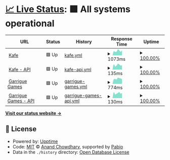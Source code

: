 # [📈 Live Status](https://legtvar.github.io/kafe-status): <!--live status--> **🟩 All systems operational**

<!--start: status pages-->
<!-- This summary is generated by Upptime (https://github.com/upptime/upptime) -->
<!-- Do not edit this manually, your changes will be overwritten -->
<!-- prettier-ignore -->
| URL | Status | History | Response Time | Uptime |
| --- | ------ | ------- | ------------- | ------ |
| <img alt="" src="https://icons.duckduckgo.com/ip3/kafe.fi.muni.cz.ico" height="13"> [Kafe](http://kafe.fi.muni.cz/) | 🟩 Up | [kafe.yml](https://github.com/legtvar/kafe-status/commits/HEAD/history/kafe.yml) | <details><summary><img alt="Response time graph" src="./graphs/kafe/response-time-week.png" height="20"> 1073ms</summary><br><a href="https://legtvar.github.io/kafe-status/history/kafe"><img alt="Response time 1006" src="https://img.shields.io/endpoint?url=https%3A%2F%2Fraw.githubusercontent.com%2Flegtvar%2Fkafe-status%2FHEAD%2Fapi%2Fkafe%2Fresponse-time.json"></a><br><a href="https://legtvar.github.io/kafe-status/history/kafe"><img alt="24-hour response time 810" src="https://img.shields.io/endpoint?url=https%3A%2F%2Fraw.githubusercontent.com%2Flegtvar%2Fkafe-status%2FHEAD%2Fapi%2Fkafe%2Fresponse-time-day.json"></a><br><a href="https://legtvar.github.io/kafe-status/history/kafe"><img alt="7-day response time 1073" src="https://img.shields.io/endpoint?url=https%3A%2F%2Fraw.githubusercontent.com%2Flegtvar%2Fkafe-status%2FHEAD%2Fapi%2Fkafe%2Fresponse-time-week.json"></a><br><a href="https://legtvar.github.io/kafe-status/history/kafe"><img alt="30-day response time 1132" src="https://img.shields.io/endpoint?url=https%3A%2F%2Fraw.githubusercontent.com%2Flegtvar%2Fkafe-status%2FHEAD%2Fapi%2Fkafe%2Fresponse-time-month.json"></a><br><a href="https://legtvar.github.io/kafe-status/history/kafe"><img alt="1-year response time 1006" src="https://img.shields.io/endpoint?url=https%3A%2F%2Fraw.githubusercontent.com%2Flegtvar%2Fkafe-status%2FHEAD%2Fapi%2Fkafe%2Fresponse-time-year.json"></a></details> | <details><summary><a href="https://legtvar.github.io/kafe-status/history/kafe">100.00%</a></summary><a href="https://legtvar.github.io/kafe-status/history/kafe"><img alt="All-time uptime 99.98%" src="https://img.shields.io/endpoint?url=https%3A%2F%2Fraw.githubusercontent.com%2Flegtvar%2Fkafe-status%2FHEAD%2Fapi%2Fkafe%2Fuptime.json"></a><br><a href="https://legtvar.github.io/kafe-status/history/kafe"><img alt="24-hour uptime 100.00%" src="https://img.shields.io/endpoint?url=https%3A%2F%2Fraw.githubusercontent.com%2Flegtvar%2Fkafe-status%2FHEAD%2Fapi%2Fkafe%2Fuptime-day.json"></a><br><a href="https://legtvar.github.io/kafe-status/history/kafe"><img alt="7-day uptime 100.00%" src="https://img.shields.io/endpoint?url=https%3A%2F%2Fraw.githubusercontent.com%2Flegtvar%2Fkafe-status%2FHEAD%2Fapi%2Fkafe%2Fuptime-week.json"></a><br><a href="https://legtvar.github.io/kafe-status/history/kafe"><img alt="30-day uptime 100.00%" src="https://img.shields.io/endpoint?url=https%3A%2F%2Fraw.githubusercontent.com%2Flegtvar%2Fkafe-status%2FHEAD%2Fapi%2Fkafe%2Fuptime-month.json"></a><br><a href="https://legtvar.github.io/kafe-status/history/kafe"><img alt="1-year uptime 99.98%" src="https://img.shields.io/endpoint?url=https%3A%2F%2Fraw.githubusercontent.com%2Flegtvar%2Fkafe-status%2FHEAD%2Fapi%2Fkafe%2Fuptime-year.json"></a></details>
| <img alt="" src="https://icons.duckduckgo.com/ip3/kafe.fi.muni.cz.ico" height="13"> [Kafe - API](https://kafe.fi.muni.cz/swagger/index.html) | 🟩 Up | [kafe-api.yml](https://github.com/legtvar/kafe-status/commits/HEAD/history/kafe-api.yml) | <details><summary><img alt="Response time graph" src="./graphs/kafe-api/response-time-week.png" height="20"> 135ms</summary><br><a href="https://legtvar.github.io/kafe-status/history/kafe-api"><img alt="Response time 121" src="https://img.shields.io/endpoint?url=https%3A%2F%2Fraw.githubusercontent.com%2Flegtvar%2Fkafe-status%2FHEAD%2Fapi%2Fkafe-api%2Fresponse-time.json"></a><br><a href="https://legtvar.github.io/kafe-status/history/kafe-api"><img alt="24-hour response time 103" src="https://img.shields.io/endpoint?url=https%3A%2F%2Fraw.githubusercontent.com%2Flegtvar%2Fkafe-status%2FHEAD%2Fapi%2Fkafe-api%2Fresponse-time-day.json"></a><br><a href="https://legtvar.github.io/kafe-status/history/kafe-api"><img alt="7-day response time 135" src="https://img.shields.io/endpoint?url=https%3A%2F%2Fraw.githubusercontent.com%2Flegtvar%2Fkafe-status%2FHEAD%2Fapi%2Fkafe-api%2Fresponse-time-week.json"></a><br><a href="https://legtvar.github.io/kafe-status/history/kafe-api"><img alt="30-day response time 129" src="https://img.shields.io/endpoint?url=https%3A%2F%2Fraw.githubusercontent.com%2Flegtvar%2Fkafe-status%2FHEAD%2Fapi%2Fkafe-api%2Fresponse-time-month.json"></a><br><a href="https://legtvar.github.io/kafe-status/history/kafe-api"><img alt="1-year response time 121" src="https://img.shields.io/endpoint?url=https%3A%2F%2Fraw.githubusercontent.com%2Flegtvar%2Fkafe-status%2FHEAD%2Fapi%2Fkafe-api%2Fresponse-time-year.json"></a></details> | <details><summary><a href="https://legtvar.github.io/kafe-status/history/kafe-api">100.00%</a></summary><a href="https://legtvar.github.io/kafe-status/history/kafe-api"><img alt="All-time uptime 99.97%" src="https://img.shields.io/endpoint?url=https%3A%2F%2Fraw.githubusercontent.com%2Flegtvar%2Fkafe-status%2FHEAD%2Fapi%2Fkafe-api%2Fuptime.json"></a><br><a href="https://legtvar.github.io/kafe-status/history/kafe-api"><img alt="24-hour uptime 100.00%" src="https://img.shields.io/endpoint?url=https%3A%2F%2Fraw.githubusercontent.com%2Flegtvar%2Fkafe-status%2FHEAD%2Fapi%2Fkafe-api%2Fuptime-day.json"></a><br><a href="https://legtvar.github.io/kafe-status/history/kafe-api"><img alt="7-day uptime 100.00%" src="https://img.shields.io/endpoint?url=https%3A%2F%2Fraw.githubusercontent.com%2Flegtvar%2Fkafe-status%2FHEAD%2Fapi%2Fkafe-api%2Fuptime-week.json"></a><br><a href="https://legtvar.github.io/kafe-status/history/kafe-api"><img alt="30-day uptime 100.00%" src="https://img.shields.io/endpoint?url=https%3A%2F%2Fraw.githubusercontent.com%2Flegtvar%2Fkafe-status%2FHEAD%2Fapi%2Fkafe-api%2Fuptime-month.json"></a><br><a href="https://legtvar.github.io/kafe-status/history/kafe-api"><img alt="1-year uptime 99.97%" src="https://img.shields.io/endpoint?url=https%3A%2F%2Fraw.githubusercontent.com%2Flegtvar%2Fkafe-status%2FHEAD%2Fapi%2Fkafe-api%2Fuptime-year.json"></a></details>
| <img alt="" src="https://icons.duckduckgo.com/ip3/games.muni.cz.ico" height="13"> [Garrigue Games](https://games.muni.cz) | 🟩 Up | [garrigue-games.yml](https://github.com/legtvar/kafe-status/commits/HEAD/history/garrigue-games.yml) | <details><summary><img alt="Response time graph" src="./graphs/garrigue-games/response-time-week.png" height="20"> 774ms</summary><br><a href="https://legtvar.github.io/kafe-status/history/garrigue-games"><img alt="Response time 776" src="https://img.shields.io/endpoint?url=https%3A%2F%2Fraw.githubusercontent.com%2Flegtvar%2Fkafe-status%2FHEAD%2Fapi%2Fgarrigue-games%2Fresponse-time.json"></a><br><a href="https://legtvar.github.io/kafe-status/history/garrigue-games"><img alt="24-hour response time 508" src="https://img.shields.io/endpoint?url=https%3A%2F%2Fraw.githubusercontent.com%2Flegtvar%2Fkafe-status%2FHEAD%2Fapi%2Fgarrigue-games%2Fresponse-time-day.json"></a><br><a href="https://legtvar.github.io/kafe-status/history/garrigue-games"><img alt="7-day response time 774" src="https://img.shields.io/endpoint?url=https%3A%2F%2Fraw.githubusercontent.com%2Flegtvar%2Fkafe-status%2FHEAD%2Fapi%2Fgarrigue-games%2Fresponse-time-week.json"></a><br><a href="https://legtvar.github.io/kafe-status/history/garrigue-games"><img alt="30-day response time 840" src="https://img.shields.io/endpoint?url=https%3A%2F%2Fraw.githubusercontent.com%2Flegtvar%2Fkafe-status%2FHEAD%2Fapi%2Fgarrigue-games%2Fresponse-time-month.json"></a><br><a href="https://legtvar.github.io/kafe-status/history/garrigue-games"><img alt="1-year response time 776" src="https://img.shields.io/endpoint?url=https%3A%2F%2Fraw.githubusercontent.com%2Flegtvar%2Fkafe-status%2FHEAD%2Fapi%2Fgarrigue-games%2Fresponse-time-year.json"></a></details> | <details><summary><a href="https://legtvar.github.io/kafe-status/history/garrigue-games">100.00%</a></summary><a href="https://legtvar.github.io/kafe-status/history/garrigue-games"><img alt="All-time uptime 99.98%" src="https://img.shields.io/endpoint?url=https%3A%2F%2Fraw.githubusercontent.com%2Flegtvar%2Fkafe-status%2FHEAD%2Fapi%2Fgarrigue-games%2Fuptime.json"></a><br><a href="https://legtvar.github.io/kafe-status/history/garrigue-games"><img alt="24-hour uptime 100.00%" src="https://img.shields.io/endpoint?url=https%3A%2F%2Fraw.githubusercontent.com%2Flegtvar%2Fkafe-status%2FHEAD%2Fapi%2Fgarrigue-games%2Fuptime-day.json"></a><br><a href="https://legtvar.github.io/kafe-status/history/garrigue-games"><img alt="7-day uptime 100.00%" src="https://img.shields.io/endpoint?url=https%3A%2F%2Fraw.githubusercontent.com%2Flegtvar%2Fkafe-status%2FHEAD%2Fapi%2Fgarrigue-games%2Fuptime-week.json"></a><br><a href="https://legtvar.github.io/kafe-status/history/garrigue-games"><img alt="30-day uptime 100.00%" src="https://img.shields.io/endpoint?url=https%3A%2F%2Fraw.githubusercontent.com%2Flegtvar%2Fkafe-status%2FHEAD%2Fapi%2Fgarrigue-games%2Fuptime-month.json"></a><br><a href="https://legtvar.github.io/kafe-status/history/garrigue-games"><img alt="1-year uptime 99.98%" src="https://img.shields.io/endpoint?url=https%3A%2F%2Fraw.githubusercontent.com%2Flegtvar%2Fkafe-status%2FHEAD%2Fapi%2Fgarrigue-games%2Fuptime-year.json"></a></details>
| <img alt="" src="https://icons.duckduckgo.com/ip3/games.muni.cz.ico" height="13"> [Garrigue Games - API](https://games.muni.cz/api/v1/games) | 🟩 Up | [garrigue-games-api.yml](https://github.com/legtvar/kafe-status/commits/HEAD/history/garrigue-games-api.yml) | <details><summary><img alt="Response time graph" src="./graphs/garrigue-games-api/response-time-week.png" height="20"> 130ms</summary><br><a href="https://legtvar.github.io/kafe-status/history/garrigue-games-api"><img alt="Response time 125" src="https://img.shields.io/endpoint?url=https%3A%2F%2Fraw.githubusercontent.com%2Flegtvar%2Fkafe-status%2FHEAD%2Fapi%2Fgarrigue-games-api%2Fresponse-time.json"></a><br><a href="https://legtvar.github.io/kafe-status/history/garrigue-games-api"><img alt="24-hour response time 103" src="https://img.shields.io/endpoint?url=https%3A%2F%2Fraw.githubusercontent.com%2Flegtvar%2Fkafe-status%2FHEAD%2Fapi%2Fgarrigue-games-api%2Fresponse-time-day.json"></a><br><a href="https://legtvar.github.io/kafe-status/history/garrigue-games-api"><img alt="7-day response time 130" src="https://img.shields.io/endpoint?url=https%3A%2F%2Fraw.githubusercontent.com%2Flegtvar%2Fkafe-status%2FHEAD%2Fapi%2Fgarrigue-games-api%2Fresponse-time-week.json"></a><br><a href="https://legtvar.github.io/kafe-status/history/garrigue-games-api"><img alt="30-day response time 126" src="https://img.shields.io/endpoint?url=https%3A%2F%2Fraw.githubusercontent.com%2Flegtvar%2Fkafe-status%2FHEAD%2Fapi%2Fgarrigue-games-api%2Fresponse-time-month.json"></a><br><a href="https://legtvar.github.io/kafe-status/history/garrigue-games-api"><img alt="1-year response time 125" src="https://img.shields.io/endpoint?url=https%3A%2F%2Fraw.githubusercontent.com%2Flegtvar%2Fkafe-status%2FHEAD%2Fapi%2Fgarrigue-games-api%2Fresponse-time-year.json"></a></details> | <details><summary><a href="https://legtvar.github.io/kafe-status/history/garrigue-games-api">100.00%</a></summary><a href="https://legtvar.github.io/kafe-status/history/garrigue-games-api"><img alt="All-time uptime 99.96%" src="https://img.shields.io/endpoint?url=https%3A%2F%2Fraw.githubusercontent.com%2Flegtvar%2Fkafe-status%2FHEAD%2Fapi%2Fgarrigue-games-api%2Fuptime.json"></a><br><a href="https://legtvar.github.io/kafe-status/history/garrigue-games-api"><img alt="24-hour uptime 100.00%" src="https://img.shields.io/endpoint?url=https%3A%2F%2Fraw.githubusercontent.com%2Flegtvar%2Fkafe-status%2FHEAD%2Fapi%2Fgarrigue-games-api%2Fuptime-day.json"></a><br><a href="https://legtvar.github.io/kafe-status/history/garrigue-games-api"><img alt="7-day uptime 100.00%" src="https://img.shields.io/endpoint?url=https%3A%2F%2Fraw.githubusercontent.com%2Flegtvar%2Fkafe-status%2FHEAD%2Fapi%2Fgarrigue-games-api%2Fuptime-week.json"></a><br><a href="https://legtvar.github.io/kafe-status/history/garrigue-games-api"><img alt="30-day uptime 99.94%" src="https://img.shields.io/endpoint?url=https%3A%2F%2Fraw.githubusercontent.com%2Flegtvar%2Fkafe-status%2FHEAD%2Fapi%2Fgarrigue-games-api%2Fuptime-month.json"></a><br><a href="https://legtvar.github.io/kafe-status/history/garrigue-games-api"><img alt="1-year uptime 99.96%" src="https://img.shields.io/endpoint?url=https%3A%2F%2Fraw.githubusercontent.com%2Flegtvar%2Fkafe-status%2FHEAD%2Fapi%2Fgarrigue-games-api%2Fuptime-year.json"></a></details>

<!--end: status pages-->

[**Visit our status website →**](https://legtvar.github.io/kafe-status)

## 📄 License

- Powered by: [Upptime](https://github.com/upptime/upptime)
- Code: [MIT](./LICENSE) © [Anand Chowdhary](https://anandchowdhary.com), supported by [Pabio](https://pabio.com)
- Data in the `./history` directory: [Open Database License](https://opendatacommons.org/licenses/odbl/1-0/)

